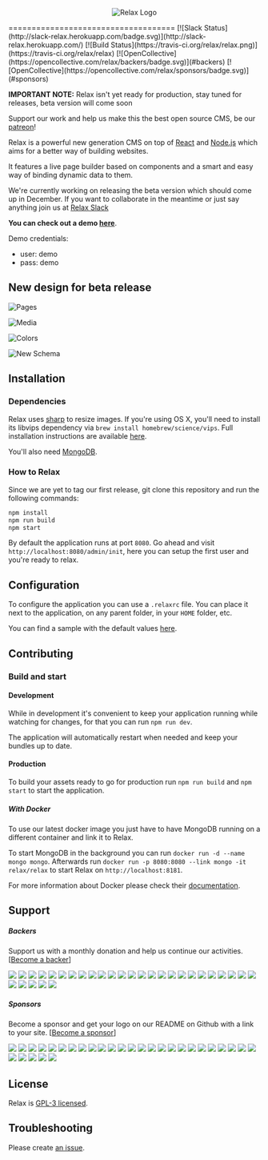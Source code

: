 <p align="center">
 <img src="https://raw.githubusercontent.com/relax/relax/gh-pages/assets/images/logo_small.png" alt="Relax Logo">
</p>
====================================
[![Slack Status](http://slack-relax.herokuapp.com/badge.svg)](http://slack-relax.herokuapp.com/) [![Build Status](https://travis-ci.org/relax/relax.png)](https://travis-ci.org/relax/relax)
[![OpenCollective](https://opencollective.com/relax/backers/badge.svg)](#backers) 
[![OpenCollective](https://opencollective.com/relax/sponsors/badge.svg)](#sponsors)


**IMPORTANT NOTE:** Relax isn't yet ready for production, stay tuned for releases, beta version will come soon

Support our work and help us make this the best open source CMS, be our [patreon](http://patreon.com/relax)!

Relax is a powerful new generation CMS on top of
[React](https://facebook.github.io/react/) and [Node.js](https://nodejs.org/en/)
which aims for a better way of building websites.

It features a live page builder based on components and a smart and easy way of
binding dynamic data to them.

We're currently working on releasing the beta version which should come up in December. If you want to collaborate in the meantime or just say anything join us at [Relax Slack](http://slack-relax.herokuapp.com/)

**You can check out a demo [here](http://demo.getrelax.io/admin)**.

Demo credentials:
 - user: demo
 - pass: demo

New design for beta release
------------

![Pages](https://raw.githubusercontent.com/relax/relax/gh-pages/assets/images/pages.png)

![Media](https://raw.githubusercontent.com/relax/relax/gh-pages/assets/images/media.png)

![Colors](https://raw.githubusercontent.com/relax/relax/gh-pages/assets/images/colors.png)

![New Schema](https://raw.githubusercontent.com/relax/relax/gh-pages/assets/images/newschema.png)

Installation
------------

### Dependencies

Relax uses [sharp](https://github.com/lovell/sharp) to resize images.
If you're using OS X, you'll need to install its libvips dependency via `brew install homebrew/science/vips`.
Full installation instructions are available [here](http://sharp.dimens.io/en/stable/install/).

You'll also need [MongoDB](https://www.mongodb.org/).

### How to Relax

Since we are yet to tag our first release, git clone this repository and run the following commands:

```bash
npm install
npm run build
npm start
```

By default the application runs at port `8080`. Go ahead and visit
`http://localhost:8080/admin/init`, here you can setup the first user and you're ready to relax.


Configuration
-------------

To configure the application you can use a `.relaxrc` file. You can place it
next to the application, on any parent folder, in your `HOME` folder, etc.

You can find a sample with the default values [here](.relaxrc.sample).


Contributing
------------

### Build and start

#### Development

While in development it's convenient to keep your application running while
watching for changes, for that you can run `npm run dev`.

The application will automatically restart when needed and keep your bundles
up to date.

#### Production

To build your assets ready to go for production run `npm run build` and `npm start` to start the application.

##### With Docker

To use our latest docker image you just have to have MongoDB running on a
different container and link it to Relax.

To start MongoDB in the background you can run  `docker run -d --name mongo mongo`.
Afterwards run `docker run -p 8080:8080 --link mongo -it relax/relax` to start
Relax on `http://localhost:8181`.

For more information about Docker please check their
[documentation](https://docs.docker.com/).

Support
-------

##### Backers
Support us with a monthly donation and help us continue our activities. [[Become a backer](https://opencollective.com/relax#backer)]

<a href="https://opencollective.com/relax/backer/0/website" target="_blank"><img src="https://opencollective.com/relax/backer/0/avatar.svg"></a>
<a href="https://opencollective.com/relax/backer/1/website" target="_blank"><img src="https://opencollective.com/relax/backer/1/avatar.svg"></a>
<a href="https://opencollective.com/relax/backer/2/website" target="_blank"><img src="https://opencollective.com/relax/backer/2/avatar.svg"></a>
<a href="https://opencollective.com/relax/backer/3/website" target="_blank"><img src="https://opencollective.com/relax/backer/3/avatar.svg"></a>
<a href="https://opencollective.com/relax/backer/4/website" target="_blank"><img src="https://opencollective.com/relax/backer/4/avatar.svg"></a>
<a href="https://opencollective.com/relax/backer/5/website" target="_blank"><img src="https://opencollective.com/relax/backer/5/avatar.svg"></a>
<a href="https://opencollective.com/relax/backer/6/website" target="_blank"><img src="https://opencollective.com/relax/backer/6/avatar.svg"></a>
<a href="https://opencollective.com/relax/backer/7/website" target="_blank"><img src="https://opencollective.com/relax/backer/7/avatar.svg"></a>
<a href="https://opencollective.com/relax/backer/8/website" target="_blank"><img src="https://opencollective.com/relax/backer/8/avatar.svg"></a>
<a href="https://opencollective.com/relax/backer/9/website" target="_blank"><img src="https://opencollective.com/relax/backer/9/avatar.svg"></a>
<a href="https://opencollective.com/relax/backer/10/website" target="_blank"><img src="https://opencollective.com/relax/backer/10/avatar.svg"></a>
<a href="https://opencollective.com/relax/backer/11/website" target="_blank"><img src="https://opencollective.com/relax/backer/11/avatar.svg"></a>
<a href="https://opencollective.com/relax/backer/12/website" target="_blank"><img src="https://opencollective.com/relax/backer/12/avatar.svg"></a>
<a href="https://opencollective.com/relax/backer/13/website" target="_blank"><img src="https://opencollective.com/relax/backer/13/avatar.svg"></a>
<a href="https://opencollective.com/relax/backer/14/website" target="_blank"><img src="https://opencollective.com/relax/backer/14/avatar.svg"></a>
<a href="https://opencollective.com/relax/backer/15/website" target="_blank"><img src="https://opencollective.com/relax/backer/15/avatar.svg"></a>
<a href="https://opencollective.com/relax/backer/16/website" target="_blank"><img src="https://opencollective.com/relax/backer/16/avatar.svg"></a>
<a href="https://opencollective.com/relax/backer/17/website" target="_blank"><img src="https://opencollective.com/relax/backer/17/avatar.svg"></a>
<a href="https://opencollective.com/relax/backer/18/website" target="_blank"><img src="https://opencollective.com/relax/backer/18/avatar.svg"></a>
<a href="https://opencollective.com/relax/backer/19/website" target="_blank"><img src="https://opencollective.com/relax/backer/19/avatar.svg"></a>
<a href="https://opencollective.com/relax/backer/20/website" target="_blank"><img src="https://opencollective.com/relax/backer/20/avatar.svg"></a>
<a href="https://opencollective.com/relax/backer/21/website" target="_blank"><img src="https://opencollective.com/relax/backer/21/avatar.svg"></a>
<a href="https://opencollective.com/relax/backer/22/website" target="_blank"><img src="https://opencollective.com/relax/backer/22/avatar.svg"></a>
<a href="https://opencollective.com/relax/backer/23/website" target="_blank"><img src="https://opencollective.com/relax/backer/23/avatar.svg"></a>
<a href="https://opencollective.com/relax/backer/24/website" target="_blank"><img src="https://opencollective.com/relax/backer/24/avatar.svg"></a>
<a href="https://opencollective.com/relax/backer/25/website" target="_blank"><img src="https://opencollective.com/relax/backer/25/avatar.svg"></a>
<a href="https://opencollective.com/relax/backer/26/website" target="_blank"><img src="https://opencollective.com/relax/backer/26/avatar.svg"></a>
<a href="https://opencollective.com/relax/backer/27/website" target="_blank"><img src="https://opencollective.com/relax/backer/27/avatar.svg"></a>
<a href="https://opencollective.com/relax/backer/28/website" target="_blank"><img src="https://opencollective.com/relax/backer/28/avatar.svg"></a>
<a href="https://opencollective.com/relax/backer/29/website" target="_blank"><img src="https://opencollective.com/relax/backer/29/avatar.svg"></a>


##### Sponsors
Become a sponsor and get your logo on our README on Github with a link to your site. [[Become a sponsor](https://opencollective.com/relax#sponsor)]

<a href="https://opencollective.com/relax/sponsor/0/website" target="_blank"><img src="https://opencollective.com/relax/sponsor/0/avatar.svg"></a>
<a href="https://opencollective.com/relax/sponsor/1/website" target="_blank"><img src="https://opencollective.com/relax/sponsor/1/avatar.svg"></a>
<a href="https://opencollective.com/relax/sponsor/2/website" target="_blank"><img src="https://opencollective.com/relax/sponsor/2/avatar.svg"></a>
<a href="https://opencollective.com/relax/sponsor/3/website" target="_blank"><img src="https://opencollective.com/relax/sponsor/3/avatar.svg"></a>
<a href="https://opencollective.com/relax/sponsor/4/website" target="_blank"><img src="https://opencollective.com/relax/sponsor/4/avatar.svg"></a>
<a href="https://opencollective.com/relax/sponsor/5/website" target="_blank"><img src="https://opencollective.com/relax/sponsor/5/avatar.svg"></a>
<a href="https://opencollective.com/relax/sponsor/6/website" target="_blank"><img src="https://opencollective.com/relax/sponsor/6/avatar.svg"></a>
<a href="https://opencollective.com/relax/sponsor/7/website" target="_blank"><img src="https://opencollective.com/relax/sponsor/7/avatar.svg"></a>
<a href="https://opencollective.com/relax/sponsor/8/website" target="_blank"><img src="https://opencollective.com/relax/sponsor/8/avatar.svg"></a>
<a href="https://opencollective.com/relax/sponsor/9/website" target="_blank"><img src="https://opencollective.com/relax/sponsor/9/avatar.svg"></a>
<a href="https://opencollective.com/relax/sponsor/10/website" target="_blank"><img src="https://opencollective.com/relax/sponsor/10/avatar.svg"></a>
<a href="https://opencollective.com/relax/sponsor/11/website" target="_blank"><img src="https://opencollective.com/relax/sponsor/11/avatar.svg"></a>
<a href="https://opencollective.com/relax/sponsor/12/website" target="_blank"><img src="https://opencollective.com/relax/sponsor/12/avatar.svg"></a>
<a href="https://opencollective.com/relax/sponsor/13/website" target="_blank"><img src="https://opencollective.com/relax/sponsor/13/avatar.svg"></a>
<a href="https://opencollective.com/relax/sponsor/14/website" target="_blank"><img src="https://opencollective.com/relax/sponsor/14/avatar.svg"></a>
<a href="https://opencollective.com/relax/sponsor/15/website" target="_blank"><img src="https://opencollective.com/relax/sponsor/15/avatar.svg"></a>
<a href="https://opencollective.com/relax/sponsor/16/website" target="_blank"><img src="https://opencollective.com/relax/sponsor/16/avatar.svg"></a>
<a href="https://opencollective.com/relax/sponsor/17/website" target="_blank"><img src="https://opencollective.com/relax/sponsor/17/avatar.svg"></a>
<a href="https://opencollective.com/relax/sponsor/18/website" target="_blank"><img src="https://opencollective.com/relax/sponsor/18/avatar.svg"></a>
<a href="https://opencollective.com/relax/sponsor/19/website" target="_blank"><img src="https://opencollective.com/relax/sponsor/19/avatar.svg"></a>
<a href="https://opencollective.com/relax/sponsor/20/website" target="_blank"><img src="https://opencollective.com/relax/sponsor/20/avatar.svg"></a>
<a href="https://opencollective.com/relax/sponsor/21/website" target="_blank"><img src="https://opencollective.com/relax/sponsor/21/avatar.svg"></a>
<a href="https://opencollective.com/relax/sponsor/22/website" target="_blank"><img src="https://opencollective.com/relax/sponsor/22/avatar.svg"></a>
<a href="https://opencollective.com/relax/sponsor/23/website" target="_blank"><img src="https://opencollective.com/relax/sponsor/23/avatar.svg"></a>
<a href="https://opencollective.com/relax/sponsor/24/website" target="_blank"><img src="https://opencollective.com/relax/sponsor/24/avatar.svg"></a>
<a href="https://opencollective.com/relax/sponsor/25/website" target="_blank"><img src="https://opencollective.com/relax/sponsor/25/avatar.svg"></a>
<a href="https://opencollective.com/relax/sponsor/26/website" target="_blank"><img src="https://opencollective.com/relax/sponsor/26/avatar.svg"></a>
<a href="https://opencollective.com/relax/sponsor/27/website" target="_blank"><img src="https://opencollective.com/relax/sponsor/27/avatar.svg"></a>
<a href="https://opencollective.com/relax/sponsor/28/website" target="_blank"><img src="https://opencollective.com/relax/sponsor/28/avatar.svg"></a>
<a href="https://opencollective.com/relax/sponsor/29/website" target="_blank"><img src="https://opencollective.com/relax/sponsor/29/avatar.svg"></a>

License
-------

Relax is [GPL-3 licensed](LICENSE).


Troubleshooting
---------------

Please create [an issue](https://github.com/relax/relax/issues/new).

